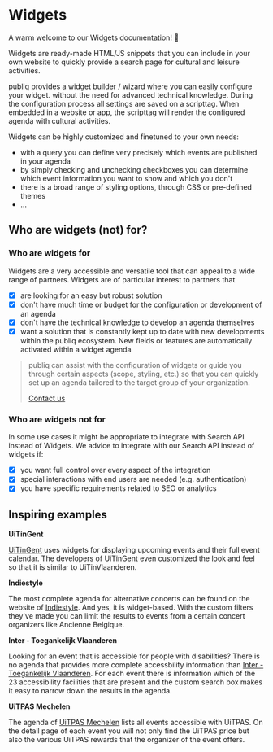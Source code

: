# Widgets

A warm welcome to our Widgets documentation! 👋

Widgets are ready-made HTML/JS snippets that you can include in your own website to quickly provide a search page for cultural and leisure activities.

publiq provides a widget builder / wizard where you can easily configure your widget. without the need for advanced technical knowledge. During the configuration process all settings are saved on a scripttag. When embedded in a website or app, the scripttag will render the configured agenda with cultural activities.

Widgets can be highly customized and finetuned to your own needs:

* with a query you can define very precisely which events are published in your agenda
* by simply checking and unchecking checkboxes you can determine which event information you want to show and which you don't
* there is a broad range of styling options, through CSS or pre-defined themes
* ...

## Who are widgets (not) for?

### Who are widgets for

Widgets are a very accessible and versatile tool that can appeal to a wide range of partners. Widgets are of particular interest to partners that

* [x] are looking for an easy but robust solution
* [x] don't have much time or budget for the configuration or development of an agenda
* [x] don't have the technical knowledge to develop an agenda themselves
* [x] want a solution that is constantly kept up to date with new developments within the publiq ecosystem. New fields or features are automatically activated within a widget agenda

> publiq can assist with the configuration of widgets or guide you through certain aspects (scope, styling, etc.) so that you can quickly set up an agenda tailored to the target group of your organization.
>
> [Contact us](mailto:jeroen@publiq.be)

### Who are widgets not for

In some use cases it might be appropriate to integrate with Search API instead of Widgets. We advice to integrate with our Search API instead of widgets if:

* [x] you want full control over every aspect of the integration
* [x] special interactions with end users are needed (e.g. authentication)
* [x] you have specific requirements related to SEO or analytics

## Inspiring examples

**UiTinGent**

[UiTinGent](https://stad.gent/nl/uit-in-gent) uses widgets for displaying upcoming events and their full event calendar. The developers of UiTinGent even customized the look and feel so that it is similar to UiTinVlaanderen.

**Indiestyle**

The most complete agenda for alternative concerts can be found on the website of [Indiestyle](https://www.indiestyle.be/agenda). And yes, it is widget-based. With the custom filters they've made you can limit the results to events from a certain concert organizers like Ancienne Belgique.

**Inter - Toegankelijk Vlaanderen**

Looking for an event that is accessible for people with disabilities? There is no agenda that provides more complete accessbility information than [Inter - Toegankelijk Vlaanderen](https://inter.vlaanderen/alle-evenementen). For each event there is information which of the 23 accessibility facilities that are present and the custom search box makes it easy to narrow down the results in the agenda.

**UiTPAS Mechelen**

The agenda of [UiTPAS Mechelen](https://uitin.mechelen.be/uitpas-activiteiten) lists all events accessible with UiTPAS. On the detail page of each event you will not only find the UiTPAS price but also the various UiTPAS rewards that the organizer of the event offers.
